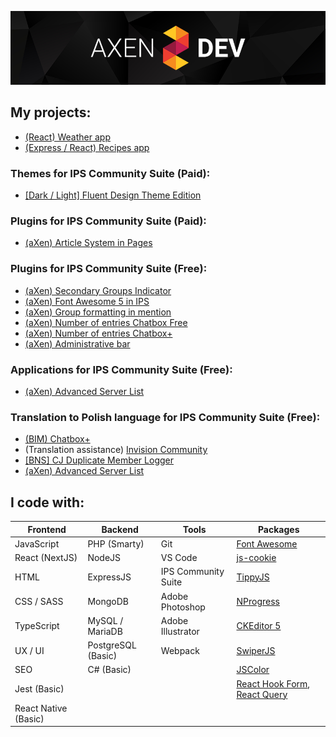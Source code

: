 ![Header aXenDev GitHub](https://raw.githubusercontent.com/aXenDeveloper/aXenDeveloper/master/header-github.png)

## My projects:

- [(React) Weather app](https://github.com/aXenDeveloper/react-weather)
- [(Express / React) Recipes app](https://github.com/aXenDeveloper/express-react-recipes)

### Themes for IPS Community Suite (Paid):

- [[Dark / Light] Fluent Design Theme Edition](https://invisioncommunity.com/files/file/9539-dark-light-fluent-design-theme-edition/)

### Plugins for IPS Community Suite (Paid):

- [(aXen) Article System in Pages](https://invisioncommunity.com/files/file/9490-axen-article-system-in-pages/)

### Plugins for IPS Community Suite (Free):

- [(aXen) Secondary Groups Indicator](https://github.com/aXenDeveloper/ips-secondary-groups-indicator)
- [(aXen) Font Awesome 5 in IPS](https://github.com/aXenDeveloper/ips-fontawesome5)
- [(aXen) Group formatting in mention](https://github.com/aXenDeveloper/ips-group-formatting-in-mention)
- [(aXen) Number of entries Chatbox Free](https://github.com/aXenDeveloper/ips-number-of-entries-chatbox)
- [(aXen) Number of entries Chatbox+](https://github.com/aXenDeveloper/ips-number-of-entries-chatbox-plus)
- [(aXen) Administrative bar](https://github.com/aXenDeveloper/ips-administrative-bar)

### Applications for IPS Community Suite (Free):

- [(aXen) Advanced Server List](https://github.com/aXenDeveloper/ips-app-advanced-serverlist)

### Translation to Polish language for IPS Community Suite (Free):

- [(BIM) Chatbox+](https://github.com/aXenDeveloper/ips-lang-polish-chatbox-plus)
- (Translation assistance) [Invision Community](https://forum.invisionize.pl/files/file/701-invision-community-45x-pl/)
- [[BNS] CJ Duplicate Member Logger](https://github.com/aXenDeveloper/ips-lang-polish-cj-duplicate-member)
- [(aXen) Advanced Server List](https://github.com/aXenDeveloper/ips-lang-polish-axen-advanced-serverlist)

## I code with:

| Frontend             | Backend            | Tools               | Packages                                                                                          |
| -------------------- | ------------------ | ------------------- | ------------------------------------------------------------------------------------------------- |
| JavaScript           | PHP (Smarty)       | Git                 | [Font Awesome](https://fontawesome.com/)                                                          |
| React (NextJS)       | NodeJS             | VS Code             | [js-cookie](https://www.npmjs.com/package/js-cookie)                                              |
| HTML                 | ExpressJS          | IPS Community Suite | [TippyJS](https://atomiks.github.io/tippyjs/)                                                     |
| CSS / SASS           | MongoDB            | Adobe Photoshop     | [NProgress](https://www.npmjs.com/package/nprogress)                                              |
| TypeScript           | MySQL / MariaDB    | Adobe Illustrator   | [CKEditor 5](https://ckeditor.com/ckeditor-5/)                                                    |
| UX / UI              | PostgreSQL (Basic) | Webpack             | [SwiperJS](https://swiperjs.com/)                                                                 |
| SEO                  | C# (Basic)         |                     | [JSColor](https://jscolor.com/)                                                                   |
| Jest (Basic)         |                    |                     | [React Hook Form](https://react-hook-form.com/), [React Query](https://react-query.tanstack.com/) |
| React Native (Basic) |                    |                     |
